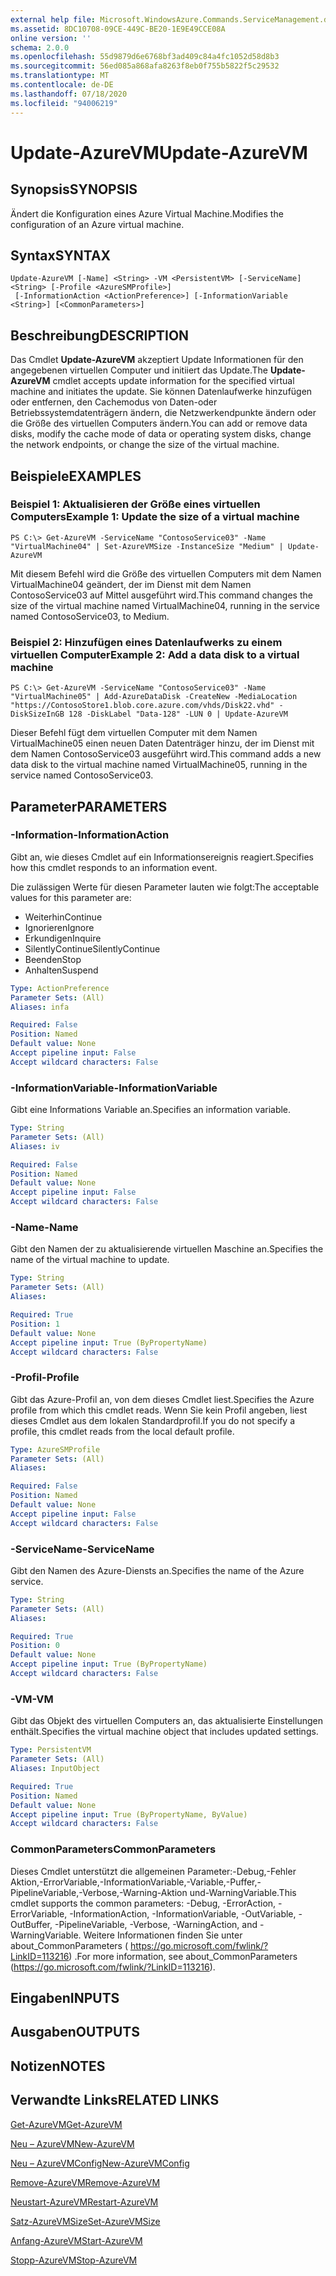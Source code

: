 ```yaml
---
external help file: Microsoft.WindowsAzure.Commands.ServiceManagement.dll-Help.xml
ms.assetid: 8DC10708-09CE-449C-BE20-1E9E49CCE08A
online version: ''
schema: 2.0.0
ms.openlocfilehash: 55d9879d6e6768bf3ad409c84a4fc1052d58d8b3
ms.sourcegitcommit: 56ed085a868afa8263f8eb0f755b5822f5c29532
ms.translationtype: MT
ms.contentlocale: de-DE
ms.lasthandoff: 07/18/2020
ms.locfileid: "94006219"
---
```

# <span data-ttu-id="fcfd1-101">Update-AzureVM</span><span class="sxs-lookup"><span data-stu-id="fcfd1-101">Update-AzureVM</span></span>

## <span data-ttu-id="fcfd1-102">Synopsis</span><span class="sxs-lookup"><span data-stu-id="fcfd1-102">SYNOPSIS</span></span>
<span data-ttu-id="fcfd1-103">Ändert die Konfiguration eines Azure Virtual Machine.</span><span class="sxs-lookup"><span data-stu-id="fcfd1-103">Modifies the configuration of an Azure virtual machine.</span></span>

## <span data-ttu-id="fcfd1-104">Syntax</span><span class="sxs-lookup"><span data-stu-id="fcfd1-104">SYNTAX</span></span>

```
Update-AzureVM [-Name] <String> -VM <PersistentVM> [-ServiceName] <String> [-Profile <AzureSMProfile>]
 [-InformationAction <ActionPreference>] [-InformationVariable <String>] [<CommonParameters>]
```

## <span data-ttu-id="fcfd1-105">Beschreibung</span><span class="sxs-lookup"><span data-stu-id="fcfd1-105">DESCRIPTION</span></span>
<span data-ttu-id="fcfd1-106">Das Cmdlet **Update-AzureVM** akzeptiert Update Informationen für den angegebenen virtuellen Computer und initiiert das Update.</span><span class="sxs-lookup"><span data-stu-id="fcfd1-106">The **Update-AzureVM** cmdlet accepts update information for the specified virtual machine and initiates the update.</span></span>
<span data-ttu-id="fcfd1-107">Sie können Datenlaufwerke hinzufügen oder entfernen, den Cachemodus von Daten-oder Betriebssystemdatenträgern ändern, die Netzwerkendpunkte ändern oder die Größe des virtuellen Computers ändern.</span><span class="sxs-lookup"><span data-stu-id="fcfd1-107">You can add or remove data disks, modify the cache mode of data or operating system disks, change the network endpoints, or change the size of the virtual machine.</span></span>

## <span data-ttu-id="fcfd1-108">Beispiele</span><span class="sxs-lookup"><span data-stu-id="fcfd1-108">EXAMPLES</span></span>

### <span data-ttu-id="fcfd1-109">Beispiel 1: Aktualisieren der Größe eines virtuellen Computers</span><span class="sxs-lookup"><span data-stu-id="fcfd1-109">Example 1: Update the size of a virtual machine</span></span>
```
PS C:\> Get-AzureVM -ServiceName "ContosoService03" -Name "VirtualMachine04" | Set-AzureVMSize -InstanceSize "Medium" | Update-AzureVM
```

<span data-ttu-id="fcfd1-110">Mit diesem Befehl wird die Größe des virtuellen Computers mit dem Namen VirtualMachine04 geändert, der im Dienst mit dem Namen ContosoService03 auf Mittel ausgeführt wird.</span><span class="sxs-lookup"><span data-stu-id="fcfd1-110">This command changes the size of the virtual machine named VirtualMachine04, running in the service named ContosoService03, to Medium.</span></span>

### <span data-ttu-id="fcfd1-111">Beispiel 2: Hinzufügen eines Datenlaufwerks zu einem virtuellen Computer</span><span class="sxs-lookup"><span data-stu-id="fcfd1-111">Example 2: Add a data disk to a virtual machine</span></span>
```
PS C:\> Get-AzureVM -ServiceName "ContosoService03" -Name "VirtualMachine05" | Add-AzureDataDisk -CreateNew -MediaLocation "https://ContosoStore1.blob.core.azure.com/vhds/Disk22.vhd" -DiskSizeInGB 128 -DiskLabel "Data-128" -LUN 0 | Update-AzureVM
```

<span data-ttu-id="fcfd1-112">Dieser Befehl fügt dem virtuellen Computer mit dem Namen VirtualMachine05 einen neuen Daten Datenträger hinzu, der im Dienst mit dem Namen ContosoService03 ausgeführt wird.</span><span class="sxs-lookup"><span data-stu-id="fcfd1-112">This command adds a new data disk to the virtual machine named VirtualMachine05, running in the service named ContosoService03.</span></span>

## <span data-ttu-id="fcfd1-113">Parameter</span><span class="sxs-lookup"><span data-stu-id="fcfd1-113">PARAMETERS</span></span>

### <span data-ttu-id="fcfd1-114">-Information</span><span class="sxs-lookup"><span data-stu-id="fcfd1-114">-InformationAction</span></span>
<span data-ttu-id="fcfd1-115">Gibt an, wie dieses Cmdlet auf ein Informationsereignis reagiert.</span><span class="sxs-lookup"><span data-stu-id="fcfd1-115">Specifies how this cmdlet responds to an information event.</span></span>

<span data-ttu-id="fcfd1-116">Die zulässigen Werte für diesen Parameter lauten wie folgt:</span><span class="sxs-lookup"><span data-stu-id="fcfd1-116">The acceptable values for this parameter are:</span></span>

- <span data-ttu-id="fcfd1-117">Weiterhin</span><span class="sxs-lookup"><span data-stu-id="fcfd1-117">Continue</span></span>
- <span data-ttu-id="fcfd1-118">Ignorieren</span><span class="sxs-lookup"><span data-stu-id="fcfd1-118">Ignore</span></span>
- <span data-ttu-id="fcfd1-119">Erkundigen</span><span class="sxs-lookup"><span data-stu-id="fcfd1-119">Inquire</span></span>
- <span data-ttu-id="fcfd1-120">SilentlyContinue</span><span class="sxs-lookup"><span data-stu-id="fcfd1-120">SilentlyContinue</span></span>
- <span data-ttu-id="fcfd1-121">Beenden</span><span class="sxs-lookup"><span data-stu-id="fcfd1-121">Stop</span></span>
- <span data-ttu-id="fcfd1-122">Anhalten</span><span class="sxs-lookup"><span data-stu-id="fcfd1-122">Suspend</span></span>

```yaml
Type: ActionPreference
Parameter Sets: (All)
Aliases: infa

Required: False
Position: Named
Default value: None
Accept pipeline input: False
Accept wildcard characters: False
```

### <span data-ttu-id="fcfd1-123">-InformationVariable</span><span class="sxs-lookup"><span data-stu-id="fcfd1-123">-InformationVariable</span></span>
<span data-ttu-id="fcfd1-124">Gibt eine Informations Variable an.</span><span class="sxs-lookup"><span data-stu-id="fcfd1-124">Specifies an information variable.</span></span>

```yaml
Type: String
Parameter Sets: (All)
Aliases: iv

Required: False
Position: Named
Default value: None
Accept pipeline input: False
Accept wildcard characters: False
```

### <span data-ttu-id="fcfd1-125">-Name</span><span class="sxs-lookup"><span data-stu-id="fcfd1-125">-Name</span></span>
<span data-ttu-id="fcfd1-126">Gibt den Namen der zu aktualisierende virtuellen Maschine an.</span><span class="sxs-lookup"><span data-stu-id="fcfd1-126">Specifies the name of the virtual machine to update.</span></span>

```yaml
Type: String
Parameter Sets: (All)
Aliases: 

Required: True
Position: 1
Default value: None
Accept pipeline input: True (ByPropertyName)
Accept wildcard characters: False
```

### <span data-ttu-id="fcfd1-127">-Profil</span><span class="sxs-lookup"><span data-stu-id="fcfd1-127">-Profile</span></span>
<span data-ttu-id="fcfd1-128">Gibt das Azure-Profil an, von dem dieses Cmdlet liest.</span><span class="sxs-lookup"><span data-stu-id="fcfd1-128">Specifies the Azure profile from which this cmdlet reads.</span></span>
<span data-ttu-id="fcfd1-129">Wenn Sie kein Profil angeben, liest dieses Cmdlet aus dem lokalen Standardprofil.</span><span class="sxs-lookup"><span data-stu-id="fcfd1-129">If you do not specify a profile, this cmdlet reads from the local default profile.</span></span>

```yaml
Type: AzureSMProfile
Parameter Sets: (All)
Aliases: 

Required: False
Position: Named
Default value: None
Accept pipeline input: False
Accept wildcard characters: False
```

### <span data-ttu-id="fcfd1-130">-ServiceName</span><span class="sxs-lookup"><span data-stu-id="fcfd1-130">-ServiceName</span></span>
<span data-ttu-id="fcfd1-131">Gibt den Namen des Azure-Diensts an.</span><span class="sxs-lookup"><span data-stu-id="fcfd1-131">Specifies the name of the Azure service.</span></span>

```yaml
Type: String
Parameter Sets: (All)
Aliases: 

Required: True
Position: 0
Default value: None
Accept pipeline input: True (ByPropertyName)
Accept wildcard characters: False
```

### <span data-ttu-id="fcfd1-132">-VM</span><span class="sxs-lookup"><span data-stu-id="fcfd1-132">-VM</span></span>
<span data-ttu-id="fcfd1-133">Gibt das Objekt des virtuellen Computers an, das aktualisierte Einstellungen enthält.</span><span class="sxs-lookup"><span data-stu-id="fcfd1-133">Specifies the virtual machine object that includes updated settings.</span></span>

```yaml
Type: PersistentVM
Parameter Sets: (All)
Aliases: InputObject

Required: True
Position: Named
Default value: None
Accept pipeline input: True (ByPropertyName, ByValue)
Accept wildcard characters: False
```

### <span data-ttu-id="fcfd1-134">CommonParameters</span><span class="sxs-lookup"><span data-stu-id="fcfd1-134">CommonParameters</span></span>
<span data-ttu-id="fcfd1-135">Dieses Cmdlet unterstützt die allgemeinen Parameter:-Debug,-Fehler Aktion,-ErrorVariable,-InformationVariable,-Variable,-Puffer,-PipelineVariable,-Verbose,-Warning-Aktion und-WarningVariable.</span><span class="sxs-lookup"><span data-stu-id="fcfd1-135">This cmdlet supports the common parameters: -Debug, -ErrorAction, -ErrorVariable, -InformationAction, -InformationVariable, -OutVariable, -OutBuffer, -PipelineVariable, -Verbose, -WarningAction, and -WarningVariable.</span></span> <span data-ttu-id="fcfd1-136">Weitere Informationen finden Sie unter about_CommonParameters ( https://go.microsoft.com/fwlink/?LinkID=113216) .</span><span class="sxs-lookup"><span data-stu-id="fcfd1-136">For more information, see about_CommonParameters (https://go.microsoft.com/fwlink/?LinkID=113216).</span></span>

## <span data-ttu-id="fcfd1-137">Eingaben</span><span class="sxs-lookup"><span data-stu-id="fcfd1-137">INPUTS</span></span>

## <span data-ttu-id="fcfd1-138">Ausgaben</span><span class="sxs-lookup"><span data-stu-id="fcfd1-138">OUTPUTS</span></span>

## <span data-ttu-id="fcfd1-139">Notizen</span><span class="sxs-lookup"><span data-stu-id="fcfd1-139">NOTES</span></span>

## <span data-ttu-id="fcfd1-140">Verwandte Links</span><span class="sxs-lookup"><span data-stu-id="fcfd1-140">RELATED LINKS</span></span>

[<span data-ttu-id="fcfd1-141">Get-AzureVM</span><span class="sxs-lookup"><span data-stu-id="fcfd1-141">Get-AzureVM</span></span>](./Get-AzureVM.md)

[<span data-ttu-id="fcfd1-142">Neu – AzureVM</span><span class="sxs-lookup"><span data-stu-id="fcfd1-142">New-AzureVM</span></span>](./New-AzureVM.md)

[<span data-ttu-id="fcfd1-143">Neu – AzureVMConfig</span><span class="sxs-lookup"><span data-stu-id="fcfd1-143">New-AzureVMConfig</span></span>](./New-AzureVMConfig.md)

[<span data-ttu-id="fcfd1-144">Remove-AzureVM</span><span class="sxs-lookup"><span data-stu-id="fcfd1-144">Remove-AzureVM</span></span>](./Remove-AzureVM.md)

[<span data-ttu-id="fcfd1-145">Neustart-AzureVM</span><span class="sxs-lookup"><span data-stu-id="fcfd1-145">Restart-AzureVM</span></span>](./Restart-AzureVM.md)

[<span data-ttu-id="fcfd1-146">Satz-AzureVMSize</span><span class="sxs-lookup"><span data-stu-id="fcfd1-146">Set-AzureVMSize</span></span>](./Set-AzureVMSize.md)

[<span data-ttu-id="fcfd1-147">Anfang-AzureVM</span><span class="sxs-lookup"><span data-stu-id="fcfd1-147">Start-AzureVM</span></span>](./Start-AzureVM.md)

[<span data-ttu-id="fcfd1-148">Stopp-AzureVM</span><span class="sxs-lookup"><span data-stu-id="fcfd1-148">Stop-AzureVM</span></span>](./Stop-AzureVM.md)


